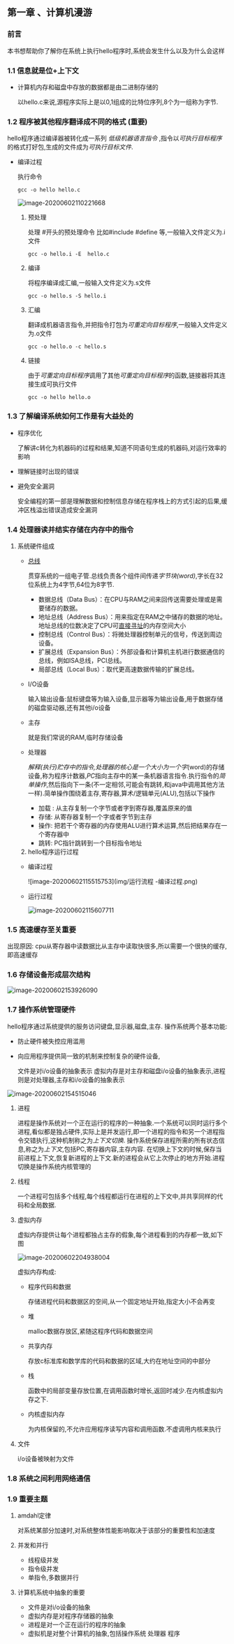 ## 第一章 、计算机漫游

### 前言

本书想帮助你了解你在系统上执行hello程序时,系统会发生什么以及为什么会这样

### 1.1  信息就是位+上下文

* 计算机内存和磁盘中存放的数据都是由二进制存储的

  以hello.c来说,源程序实际上是以0,1组成的比特位序列,8个为一组称为字节.

### 1.2  程序被其他程序翻译成不同的格式 (重要)

hello程序通过编译器被转化成一系列 *低级机器语言指令* ,指令以*可执行目标程序*的格式打好包,生成的文件成为*可执行目标文件*.

* 编译过程

  执行命令

  ```shell
  gcc -o hello hello.c
  ```

  

  ![image-20200602110221668](img\编译过程.png)

  1. 预处理 

     处理 #开头的预处理命令 比如#include #define 等,一般输入文件定义为.i文件

     `gcc -o hello.i -E  hello.c `

  2. 编译

     将程序编译成汇编,一般输入文件定义为.s文件

     `gcc -o hello.s -S hello.i`

  3. 汇编

     翻译成机器语言指令,并把指令打包为*可重定向目标程序*,一般输入文件定义为.o文件

     `gcc -o hello.o -c hello.s`

  4. 链接

     由于*可重定向目标程序*调用了其他*可重定向目标程序*的函数,链接器将其连接生成可执行文件

     `gcc -o hello hello.o`

### 1.3 了解编译系统如何工作是有大益处的

* 程序优化

  了解讲c转化为机器码的过程和结果,知道不同语句生成的机器码,对运行效率的影响

* 理解链接时出现的错误

* 避免安全漏洞

  安全编程的第一部是理解数据和控制信息存储在程序栈上的方式引起的后果,缓冲区栈溢出错误造成安全漏洞

### 1.4 处理器读并结实存储在内存中的指令

 1. 系统硬件组成

    * [总线]([https://baike.baidu.com/item/%E6%80%BB%E7%BA%BF/108823?fr=aladdin](https://baike.baidu.com/item/总线/108823?fr=aladdin))

      贯穿系统的一组电子管.总线负责各个组件间传递*字节块(word)*,字长在32位系统上为4字节,64位为8字节.

      - 数据总线（Data Bus）：在CPU与RAM之间来回传送需要处理或是需要储存的数据。
      - 地址总线（Address Bus）：用来指定在RAM之中储存的数据的地址。地址总线的位数决定了CPU可[直接寻址](https://baike.baidu.com/item/直接寻址)的内存空间大小
      - 控制总线（Control Bus）：将微处理器控制单元的信号，传送到周边设备。
      - 扩展总线（Expansion Bus）：外部设备和计算机主机进行数据通信的总线，例如ISA总线，PCI总线。
      - 局部总线（Local Bus）：取代更高速数据传输的扩展总线。

    * I/O设备

      输入输出设备:鼠标键盘等为输入设备,显示器等为输出设备,用于数据存储的磁盘驱动器,还有其他i/o设备

    * 主存

      就是我们常说的RAM,临时存储设备

    * 处理器

      *解释(执行)*贮存中的指令,处理器的核心是一个大小为一个*字*(word)的存储设备,称为程序计数器,*PC*指向主存中的某一条机器语言指令.执行指令的*简单操作*,然后指向下一条(不一定相邻,可能会有跳转,和java中调用其他方法一样).简单操作围绕着主存,寄存器,算术/逻辑单元(ALU),包括以下操作 

      * 加载 : 从主存复制一个字节或者字到寄存器,覆盖原来的值
      * 存储: 从寄存器复制一个字或者字节到主存
      * 操作: 把若干个寄存器的内存使用ALU进行算术运算,然后把结果存在一个寄存器中
      * 跳转: PC指针跳转到一个目标指令地址

	2. hello程序运行过程

    * 编译过程

      ![image-20200602115515753](img/运行流程 -编译过程.png)

    * 运行过程

      ![image-20200602115607711](img/运行流程-执行过程.png)

### 1.5 高速缓存至关重要

出现原因: cpu从寄存器中读数据比从主存中读取快很多,所以需要一个很快的缓存,即高速缓存

### 1.6 存储设备形成层次结构

 ![image-20200602153926090](img/高速缓存.png)

### 1.7 操作系统管理硬件

hello程序通过系统提供的服务访问键盘,显示器,磁盘,主存.
操作系统两个基本功能:

* 防止硬件被失控应用滥用

* 向应用程序提供简一致的机制来控制复杂的硬件设备,

  文件是对i/o设备的抽象表示 虚拟内存是对主存和磁盘i/o设备的抽象表示,进程则是对处理器,主存和i/o设备的抽象表示

![image-20200602154515046](img/操作系统提供的抽象表示.png)

1. 进程

   进程是操作系统对一个正在运行的程序的一种抽象.一个系统可以同时运行多个进程,看似都是独占硬件,实际上是并发运行,即一个进程的指令和另一个进程指令交错执行,这种机制称之为*上下文切换*.
   操作系统保存进程所需的所有状态信息,称之为*上下文*,包括PC,寄存器内容,主存内容.
   在切换上下文的时候,保存当前进程上下文,恢复新进程的上下文.新的进程会从它上次停止的地方开始.进程切换是操作系统内核管理的

2. 线程

   一个进程可包括多个线程,每个线程都运行在进程的上下文中,并共享同样的代码和全局数据.

3. 虚拟内存

   虚拟内存提供让每个进程都独占主存的假象,每个进程看到的内存都一致,如下图

   ![image-20200602204938004](img/虚拟内存png)

   虚拟内存构成:

   * 程序代码和数据

     存储进程代码和数据区的空间,从一个固定地址开始,指定大小不会再变

   * 堆

     malloc数据存放区,紧随这程序代码和数据空间

   * 共享内存

     存放c标准库和数学库的代码和数据的区域,大约在地址空间的中部分

   * 栈

     函数中的局部变量存放位置,在调用函数时增长,返回时减少.在内核虚拟内存之下.

   * 内核虚拟内存

     为内核保留的,不允许应用程序读写内容和调用函数.不虚调用内核来执行

4. 文件

   i/o设备被映射为文件

### 1.8 系统之间利用网络通信



### 1.9 重要主题

1. amdahl定律

   对系统某部分加速时,对系统整体性能影响取决于该部分的重要性和加速度 

2. 并发和并行

   * 线程级并发
   * 指令级并发
   * 单指令,多数据并行

3. 计算机系统中抽象的重要

   * 文件是对i/o设备的抽象
   * 虚拟内存是对程序存储器的抽象
   * 进程是对一个正在运行的程序的抽象
   * 虚拟机是对整个计算机的抽象,包括操作系统 处理器 程序















